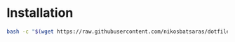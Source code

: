 # Installation
```bash
bash -c "$(wget https://raw.githubusercontent.com/nikosbatsaras/dotfiles/master/X11/install.sh -O -)"
```
